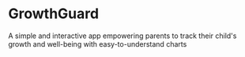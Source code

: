 # GrowthGuard
A simple and interactive app empowering parents to track their child's growth and well-being with easy-to-understand charts
